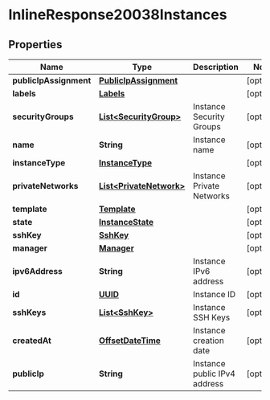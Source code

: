 # InlineResponse20038Instances

## Properties
Name | Type | Description | Notes
------------ | ------------- | ------------- | -------------
**publicIpAssignment** | [**PublicIpAssignment**](PublicIpAssignment.md) |  |  [optional]
**labels** | [**Labels**](Labels.md) |  |  [optional]
**securityGroups** | [**List&lt;SecurityGroup&gt;**](SecurityGroup.md) | Instance Security Groups |  [optional]
**name** | **String** | Instance name |  [optional]
**instanceType** | [**InstanceType**](InstanceType.md) |  |  [optional]
**privateNetworks** | [**List&lt;PrivateNetwork&gt;**](PrivateNetwork.md) | Instance Private Networks |  [optional]
**template** | [**Template**](Template.md) |  |  [optional]
**state** | [**InstanceState**](InstanceState.md) |  |  [optional]
**sshKey** | [**SshKey**](SshKey.md) |  |  [optional]
**manager** | [**Manager**](Manager.md) |  |  [optional]
**ipv6Address** | **String** | Instance IPv6 address |  [optional]
**id** | [**UUID**](UUID.md) | Instance ID |  [optional]
**sshKeys** | [**List&lt;SshKey&gt;**](SshKey.md) | Instance SSH Keys |  [optional]
**createdAt** | [**OffsetDateTime**](OffsetDateTime.md) | Instance creation date |  [optional]
**publicIp** | **String** | Instance public IPv4 address |  [optional]

